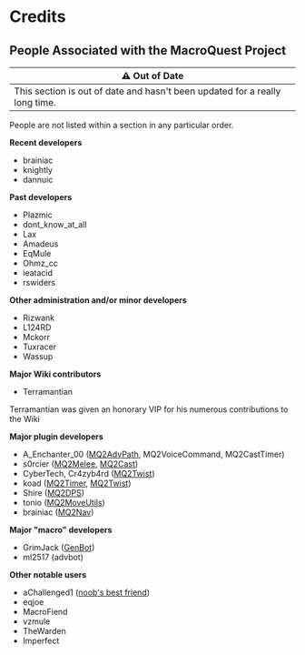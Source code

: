 # Credits

## People Associated with the MacroQuest Project

| :warning: Out of Date                                                       |
|-----------------------------------------------------------------------------|
| This section is out of date and hasn't been updated for a really long time. |

People are not listed within a section in any particular order.

**Recent developers**

* brainiac
* knightly
* dannuic

**Past developers**

* Plazmic
* dont_know_at_all
* Lax
* Amadeus
* EqMule
* Ohmz_cc
* ieatacid
* rswiders

**Other administration and/or minor developers**

* Rizwank
* L124RD
* Mckorr
* Tuxracer
* Wassup

**Major Wiki contributors**

* Terramantian

Terramantian was given an honorary VIP for his numerous contributions to the Wiki

**Major plugin developers**

* A_Enchanter_00 ([MQ2AdvPath](../plugins/community-plugins/mq2advpath.md), MQ2VoiceCommand, MQ2CastTimer)
* s0rcier ([MQ2Melee](../plugins/community-plugins/mq2melee.md), [MQ2Cast](../plugins/community-plugins/mq2cast.md))
* CyberTech, Cr4zyb4rd ([MQ2Twist](../plugins/community-plugins/mq2twist/))
* koad ([MQ2Timer](../plugins/community-plugins/mq2timer.md), [MQ2Twist](../plugins/community-plugins/mq2twist/))
* Shire ([MQ2DPS](../plugins/community-plugins/mq2dps.md))
* tonio ([MQ2MoveUtils](../plugins/community-plugins/mq2moveutils/))
* brainiac ([MQ2Nav](https://github.com/brainiac/MQ2Nav))

**Major "macro" developers**

* GrimJack ([GenBot](../macros/macros/genbot.md))
* ml2517 (advbot)

**Other notable users**

* aChallenged1 ([noob's best friend](https://macroquest2.com/phpBB3/viewtopic.php?t=10464))
* eqjoe
* MacroFiend
* vzmule
* TheWarden
* Imperfect